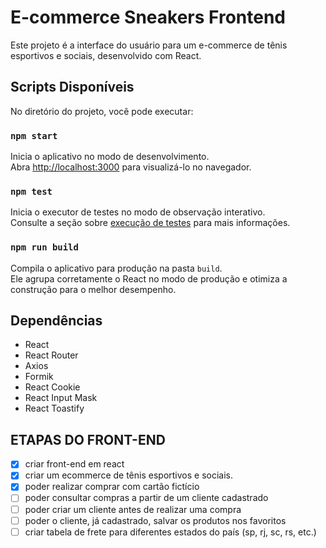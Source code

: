 # E-commerce Sneakers Frontend

Este projeto é a interface do usuário para um e-commerce de tênis esportivos e sociais, desenvolvido com React.

## Scripts Disponíveis

No diretório do projeto, você pode executar:

### `npm start`

Inicia o aplicativo no modo de desenvolvimento.\
Abra [http://localhost:3000](http://localhost:3000) para visualizá-lo no navegador.

### `npm test`

Inicia o executor de testes no modo de observação interativo.\
Consulte a seção sobre [execução de testes](https://facebook.github.io/create-react-app/docs/running-tests) para mais informações.

### `npm run build`

Compila o aplicativo para produção na pasta `build`.\
Ele agrupa corretamente o React no modo de produção e otimiza a construção para o melhor desempenho.

## Dependências

- React
- React Router
- Axios
- Formik
- React Cookie
- React Input Mask
- React Toastify

## ETAPAS DO FRONT-END

- [x] criar front-end em react
- [x] criar um ecommerce de tênis esportivos e sociais.
- [x] poder realizar comprar com cartão fictício
- [ ] poder consultar compras a partir de um cliente cadastrado
- [ ] poder criar um cliente antes de realizar uma compra
- [ ] poder o cliente, já cadastrado, salvar os produtos nos favoritos
- [ ] criar tabela de frete para diferentes estados do país (sp, rj, sc, rs, etc.)
